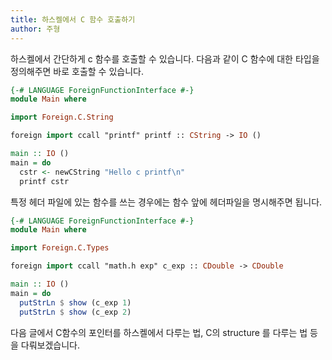 ```yaml
---
title: 하스켈에서 C 함수 호출하기
author: 주형
---
```


하스켈에서 간단하게 c 함수를 호출할 수 있습니다.
다음과 같이 C 함수에 대한 타입을 정의해주면 바로 호출할 수 있습니다.

```Haskell
{-# LANGUAGE ForeignFunctionInterface #-}
module Main where

import Foreign.C.String

foreign import ccall "printf" printf :: CString -> IO ()

main :: IO ()
main = do
  cstr <- newCString "Hello c printf\n"
  printf cstr
```

특정 헤더 파일에 있는 함수를 쓰는 경우에는 함수 앞에 헤더파일을 명시해주면 됩니다.

```Haskell
{-# LANGUAGE ForeignFunctionInterface #-}
module Main where

import Foreign.C.Types

foreign import ccall "math.h exp" c_exp :: CDouble -> CDouble

main :: IO ()
main = do
  putStrLn $ show (c_exp 1)
  putStrLn $ show (c_exp 2)
```

다음 글에서 C함수의 포인터를 하스켈에서 다루는 법, C의 structure 를 다루는 법 등을 다뤄보겠습니다.
